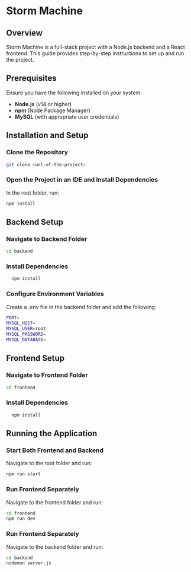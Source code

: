 # Storm Machine
## Overview
Storm Machine is a full-stack project with a Node.js backend and a React frontend. This guide provides step-by-step instructions to set up and run the project.

## Prerequisites
Ensure you have the following installed on your system:
- **Node.js** (v14 or higher)
- **npm** (Node Package Manager)
- **MySQL** (with appropriate user credentials)

## Installation and Setup

### Clone the Repository
```bash
git clone <url-of-the-project>
```
### Open the Project in an IDE and Install Dependencies
In the root folder, run:
```bash
npm install
```
## Backend Setup
### Navigate to Backend Folder
```bash
cd backend
```
### Install Dependencies
```bash
  npm install
```

### Configure Environment Variables
Create a .env file in the backend folder and add the following:
```bash
PORT=
MYSQL_HOST=
MYSQL_USER=root
MYSQL_PASSWORD=
MYSQL_DATABASE=
```
## Frontend Setup
### Navigate to Frontend Folder
```bash
cd frontend
```
### Install Dependencies
```bash
  npm install
```
## Running the Application
### Start Both Frontend and Backend
Navigate to the root folder and run:
```bash
npm run start
```
### Run Frontend Separately
Navigate to the frontend folder and run:
```bash
cd frontend
npm run dev
```

### Run Frontend Separately
Navigate to the backend folder and run:
```bash
cd backend
nodemon server.js
```
